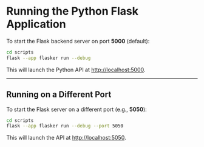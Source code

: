 # Running the Python Flask Application

To start the Flask backend server on port **5000** (default):

```bash
cd scripts
flask --app flasker run --debug
```

This will launch the Python API at [http://localhost:5000](http://localhost:5000).

---

## Running on a Different Port

To start the Flask server on a different port (e.g., **5050**):

```bash
cd scripts
flask --app flasker run --debug --port 5050
```

This will launch the API at [http://localhost:5050](http://localhost:5050).